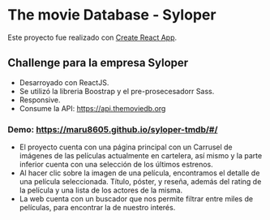 # The movie Database - Syloper

Este proyecto fue realizado con  [Create React App](https://github.com/facebook/create-react-app).

## Challenge para la empresa Syloper

- Desarroyado con ReactJS.
- Se utilizó la libreria Boostrap y el pre-prosecesadorr Sass.
- Responsive.
- Consume la API: https://api.themoviedb.org

### Demo: https://maru8605.github.io/syloper-tmdb/#/

- El proyecto cuenta con una página principal con un Carrusel de imágenes de las películas actualmente en cartelera, así mismo y la parte inferior cuenta con una selección de los últimos estrenos.
- Al hacer clic sobre la imagen de una película, encontramos el detalle de una película seleccionada. Título, póster, y reseña, además del rating de la película y una lista de los actores de la misma.
- La web cuenta con un buscador que nos permite filtrar entre miles de películas, para encontrar la de nuestro interés.


